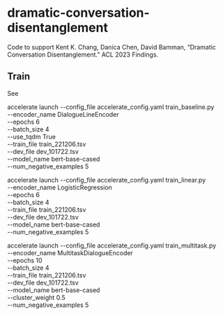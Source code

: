 # dramatic-conversation-disentanglement

Code to support Kent K. Chang, Danica Chen, David Bamman, “Dramatic Conversation Disentanglement.” ACL 2023 Findings.

## Train

See 

accelerate launch --config_file accelerate_config.yaml train_baseline.py \
  --encoder_name DialogueLineEncoder \
  --epochs 6 \
  --batch_size 4 \
  --use_tqdm True \
  --train_file train_221206.tsv \
  --dev_file dev_101722.tsv \
  --model_name bert-base-cased \
  --num_negative_examples 5

accelerate launch --config_file accelerate_config.yaml train_linear.py \
  --encoder_name LogisticRegression \
  --epochs 6 \
  --batch_size 4 \
  --train_file train_221206.tsv \
  --dev_file dev_101722.tsv \
  --model_name bert-base-cased \
  --num_negative_examples 5

accelerate launch --config_file accelerate_config.yaml train_multitask.py \
  --encoder_name MultitaskDialogueEncoder \
  --epochs 10 \
  --batch_size 4 \
  --train_file train_221206.tsv \
  --dev_file dev_101722.tsv \
  --model_name bert-base-cased \
  --cluster_weight 0.5 \
  --num_negative_examples 5
